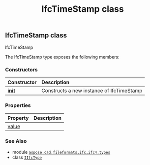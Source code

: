 ﻿---
title: IfcTimeStamp class
second_title: Aspose.CAD for Python via .NET API References
description: 
type: docs
weight: 1780
url: /python-net/aspose.cad.fileformats.ifc.ifc4.types/ifctimestamp/
is_root: false
---

## IfcTimeStamp class

IfcTimeStamp



The IfcTimeStamp type exposes the following members:

### Constructors
| Constructor | Description |
| :- | :- |
| [__init__](/cad/python-net/aspose.cad.fileformats.ifc.ifc4.types/ifctimestamp/__init__/#) | Constructs a new instance of IfcTimeStamp |


### Properties
| Property | Description |
| :- | :- |
| [value](/cad/python-net/aspose.cad.fileformats.ifc.ifc4.types/ifctimestamp/value) |  |



### See Also
* module [`aspose.cad.fileformats.ifc.ifc4.types`](..)
* class [`IIfcType`](/cad/python-net/aspose.cad.fileformats.ifc/iifctype)
